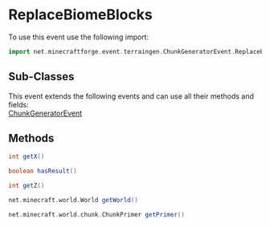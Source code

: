 # ReplaceBiomeBlocks

To use this event use the following import:
```groovy
import net.minecraftforge.event.terraingen.ChunkGeneratorEvent.ReplaceBiomeBlocks
```

## Sub-Classes
This event extends the following events and can use all their methods and fields: <br>
[ChunkGeneratorEvent](../chunk_generator_event/chunk_generator_event.md)

## Methods
```groovy
int getX()
```

```groovy
boolean hasResult()
```

```groovy
int getZ()
```

```groovy
net.minecraft.world.World getWorld()
```

```groovy
net.minecraft.world.chunk.ChunkPrimer getPrimer()
```
